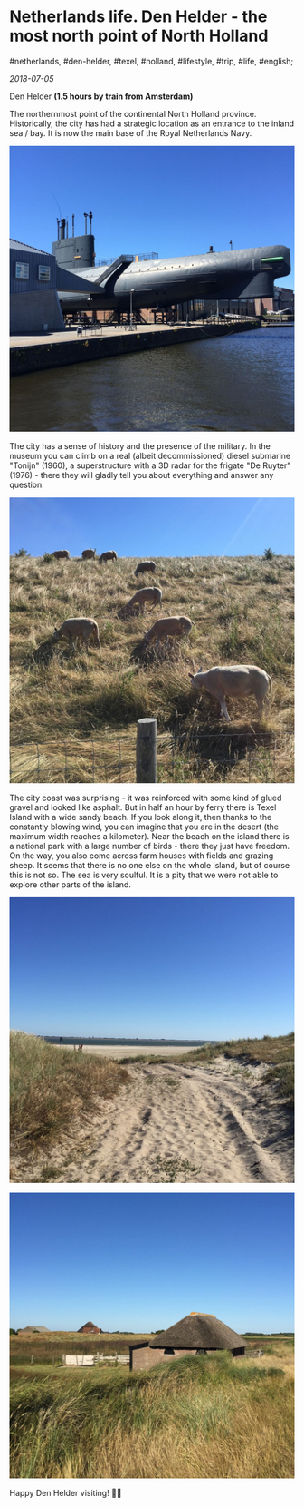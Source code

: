 # Netherlands life. Den Helder - the most north point of North Holland

#netherlands, #den-helder, #texel, #holland, #lifestyle, #trip, #life, #english;

_2018-07-05_

Den Helder **(1.5 hours by train from Amsterdam)**

The northernmost point of the continental North Holland province. Historically, the city has had a strategic location as an entrance to the inland sea / bay. It is now the main base of the Royal Netherlands Navy.

![Den Helder submarine](/images/netherlands-life-den-helder-the-most-north-point-of-north-holland/1.jpg "Den Helder submarine")

The city has a sense of history and the presence of the military. In the museum you can climb on a real (albeit decommissioned) diesel submarine "Tonijn" (1960), a superstructure with a 3D radar for the frigate "De Ruyter" (1976) - there they will gladly tell you about everything and answer any question.

![Den Helder sheeps](/images/netherlands-life-den-helder-the-most-north-point-of-north-holland/2.jpg "Den Helder sheeps")

The city coast was surprising - it was reinforced with some kind of glued gravel and looked like asphalt. But in half an hour by ferry there is Texel Island with a wide sandy beach. If you look along it, then thanks to the constantly blowing wind, you can imagine that you are in the desert (the maximum width reaches a kilometer). Near the beach on the island there is a national park with a large number of birds - there they just have freedom. On the way, you also come across farm houses with fields and grazing sheep. It seems that there is no one else on the whole island, but of course this is not so. The sea is very soulful. It is a pity that we were not able to explore other parts of the island.

![Den Helder road to beach](/images/netherlands-life-den-helder-the-most-north-point-of-north-holland/3.jpg "Den Helder road to beach")

![Den Helder house](/images/netherlands-life-den-helder-the-most-north-point-of-north-holland/4.jpg "Den Helder house")

Happy Den Helder visiting! ✌🏼
